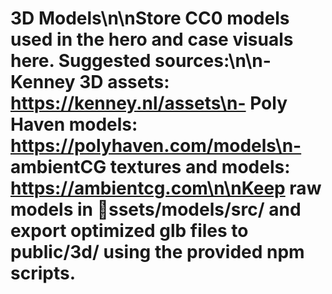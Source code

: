 # 3D Models\n\nStore CC0 models used in the hero and case visuals here. Suggested sources:\n\n- Kenney 3D assets: https://kenney.nl/assets\n- Poly Haven models: https://polyhaven.com/models\n- ambientCG textures and models: https://ambientcg.com\n\nKeep raw models in ssets/models/src/ and export optimized glb files to public/3d/ using the provided npm scripts.
